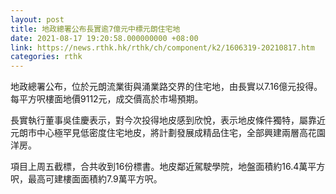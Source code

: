 ```yaml
---
layout: post
title: 地政總署公布長實逾7億元中標元朗住宅地
date: 2021-08-17 19:20:58.000000000 +08:00
link: https://news.rthk.hk/rthk/ch/component/k2/1606319-20210817.htm
categories: rthk
---
```


地政總署公布，位於元朗流業街與涌業路交界的住宅地，由長實以7.16億元投得。每平方呎樓面地價9112元，成交價高於市場預期。

長實執行董事吳佳慶表示，對今次投得地皮感到欣悅，表示地皮條件獨特，屬靠近元朗市中心極罕見低密度住宅地皮，將計劃發展成精品住宅，全部興建兩層高花園洋房。

項目上周五截標，合共收到16份標書。地皮鄰近駕駛學院，地盤面積約16.4萬平方呎，最高可建樓面面積約7.9萬平方呎。
